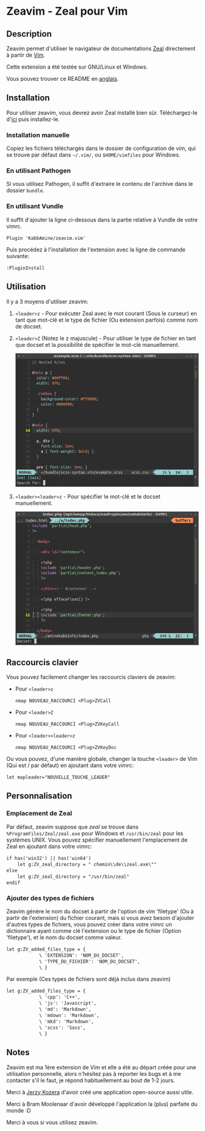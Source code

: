 Zeavim - Zeal pour Vim
=====================

Description
-------------

Zeavim permet d'utiliser le navigateur de documentations [Zeal](http://zealdocs.org) directement &agrave; partir de [Vim](http://vim.org).

Cette extension a &eacute;t&eacute; test&eacute;e sur GNU/Linux et Windows.

Vous pouvez trouver ce README en [anglais](../README.md).


Installation
-------------

Pour utiliser zeavim, vous devrez avoir Zeal install&eacute; bien s&ucirc;r. T&eacute;l&eacute;chargez-le d'[ici](http://zealdocs.org/download.html) puis installez-le.

### Installation manuelle

Copiez les fichiers t&eacute;l&eacute;charg&eacute;s dans le dossier de configuration de vim, qui se trouve par d&eacute;faut dans `~/.vim/`, ou `$HOME/vimfiles` pour Windows.

### En utilisant Pathogen
Si vous utilisez Pathogen, il suffit d'extraire le contenu de l'archive dans le dossier `bundle`.

### En utilisant Vundle
Il suffit d'ajouter la ligne ci-dessous dans la partie relative &agrave; Vundle de votre vimrc.

	Plugin 'KabbAmine/zeavim.vim'

Puis proc&eacute;dez &agrave; l'installation de l'extension avec la ligne de commande suivante:

	:PluginInstall


Utilisation
-----------

Il y a 3 moyens d'utiliser zeavim:

1.	`<leader>z` - Pour ex&eacute;cuter Zeal avec le mot courant (Sous le curseur) en tant que mot-cl&eacute; et le type de fichier (Ou extension parfois) comme nom de docset.
2.	`<leader>Z` (Notez le z majuscule) - Pour utiliser le type de fichier en tant que docset et la possibilit&eacute; de sp&eacute;cifier le mot-cl&eacute; manuellement.

	![Zeavim avec &lt;leader&gt;Z](img/leader-Z.jpg)

3.	`<leader><leader>z` - Pour sp&eacute;cifier le mot-cl&eacute; et le docset manuellement.

	![Zeavim avec &lt;leader&gt;&lt;leader&gt;z](img/leader-leader-z.jpg)


Raccourcis clavier
------------------

Vous pouvez facilement changer les raccourcis claviers de zeavim:

-	Pour `<leader>z`

		nmap NOUVEAU_RACCOURCI <Plug>ZVCall

-	Pour `<leader>Z`

		nmap NOUVEAU_RACCOURCI <Plug>ZVKeyCall

-	Pour `<leader><leader>z`

		nmap NOUVEAU_RACCOURCI <Plug>ZVKeyDoc

Ou vous pouvez, d'une mani&egrave;re globale, changer la touche `<leader>` de Vim (Qui est / par d&eacute;faut) en ajoutant dans votre vimrc:

	let mapleader="NOUVELLE_TOUCHE_LEADER"


Personnalisation
----------------

### Emplacement de Zeal

Par d&eacute;faut, zeavim suppose que *zeal* se trouve dans `%ProgramFiles/Zeal/zeal.exe` pour Windows et `/usr/bin/zeal` pour les syst&egrave;mes UNIX.
Vous pouvez sp&eacute;cifier manuellement l'emplacement de Zeal en ajoutant dans votre vimrc:

	if has('win32') || has('win64')
		let g:ZV_zeal_directory = " chemin\\de\\zeal.exe\""
	else
		let g:ZV_zeal_directory = "/usr/bin/zeal"
	endif

### Ajouter des types de fichiers

Zeavim g&eacute;n&egrave;re le nom du docset &agrave; partir de l'option de vim 'filetype' (Ou &agrave; partir de l'extension) du fichier courant, mais si vous avez besoin d'ajouter d'autres types de fichiers, vous pouvez cr&eacute;er dans votre vimrc un dictionnaire ayant comme cl&eacute; l'extension ou le type de fichier (Option 'filetype'), et le nom du docset comme valeur.

	let g:ZV_added_files_type = {
				\ 'EXTENSION': 'NOM_DU_DOCSET',
				\ 'TYPE_DU_FICHIER': 'NOM_DU_DOCSET',
				\ }

Par exemple (Ces types de fichiers sont d&eacute;j&agrave; inclus dans zeavim)

	let g:ZV_added_files_type = {
				\ 'cpp': 'C++',
				\ 'js': 'Javascript',
				\ 'md': 'Markdown',
				\ 'mdown': 'Markdown',
				\ 'mkd': 'Markdown',
				\ 'scss': 'Sass',
				\ }


Notes
-----

Zeavim est ma 1&egrave;re extension de Vim et elle a &eacute;t&eacute; au d&eacute;part cr&eacute;&eacute;e pour une utilisation personnelle, alors n'h&eacute;sitez pas &agrave; reporter les bugs et &agrave; me contacter s'il le faut, je r&eacute;pond habituellement au bout de 1-2 jours.

Merci &agrave; [Jerzy Kozera](https://github.com/jkozera) d'avoir cr&eacute;&eacute; une application open-source aussi utile.

Merci &agrave; Bram Moolenaar d'avoir d&eacute;velopp&eacute; l'application la (plus) parfaite du monde :D

Merci &agrave; vous si vous utilisez zeavim.
